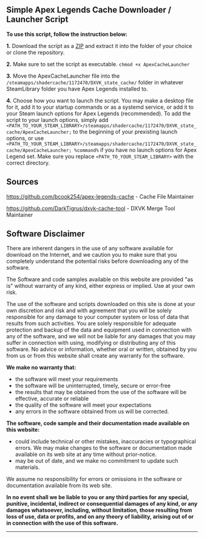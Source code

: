

Simple Apex Legends Cache Downloader / Launcher Script
---
**To use this script, follow the instruction below:**

 **1.** Download the script as a [ZIP](https://github.com/TheMethodicalJosh/apex-legends-cache-automated/releases) and extract it into the folder of your choice or clone the repository.

 **2.** Make sure to set the script as executable. `chmod +x ApexCacheLauncher`

 **3.** Move the ApexCacheLauncher file into the `/steamapps/shadercache/1172470/DXVK_state_cache/` folder in whatever SteamLibrary folder you have Apex Legends installed to.

 **4.** Choose how you want to launch the script. You may make a desktop file for it, add it to your startup commands or as a systemd service, or add it to your Steam launch options for Apex Legends (recommended). To add the script to your launch options, simply add `<PATH_TO_YOUR_STEAM_LIBRARY>/steamapps/shadercache/1172470/DXVK_state_cache/ApexCacheLauncher;` to the beginning of your prexisting launch options, or use `<PATH_TO_YOUR_STEAM_LIBRARY>/steamapps/shadercache/1172470/DXVK_state_cache/ApexCacheLauncher; %command%` if you have no launch options for Apex Legend set. Make sure you replace `<PATH_TO_YOUR_STEAM_LIBRARY>` with the correct directory.
 
Sources
---
https://github.com/bcook254/apex-legends-cache - Cache File Maintainer

https://github.com/DarkTigrus/dxvk-cache-tool - DXVK Merge Tool Maintainer

Software Disclaimer
---
There are inherent dangers in the use of any software available for download on the Internet, and we caution you to make sure that you completely understand the potential risks before downloading any of the software.

The Software and code samples available on this website are provided "as is" without warranty of any kind, either express or implied. Use at your own risk.

The use of the software and scripts downloaded on this site is done at your own discretion and risk and with agreement that you will be solely responsible for any damage to your computer system or loss of data that results from such activities. You are solely responsible for adequate protection and backup of the data and equipment used in connection with any of the software, and we will not be liable for any damages that you may suffer in connection with using, modifying or distributing any of this software. No advice or information, whether oral or written, obtained by you from us or from this website shall create any warranty for the software.

**We make no warranty that:**

-   the software will meet your requirements
-   the software will be uninterrupted, timely, secure or error-free
-   the results that may be obtained from the use of the software will be effective, accurate or reliable
-   the quality of the software will meet your expectations
-   any errors in the software obtained from us will be corrected.

**The software, code sample and their documentation made available on this website:**

-   could include technical or other mistakes, inaccuracies or typographical errors. We may make changes to the software or documentation made available on its web site at any time without prior-notice.
-   may be out of date, and we make no commitment to update such materials.

We assume no responsibility for errors or omissions in the software or documentation available from its web site.

**In no event shall we be liable to you or any third parties for any special, punitive, incidental, indirect or consequential damages of any kind, or any damages whatsoever, including, without limitation, those resulting from loss of use, data or profits, and on any theory of liability, arising out of or in connection with the use of this software.**
<hr/>
